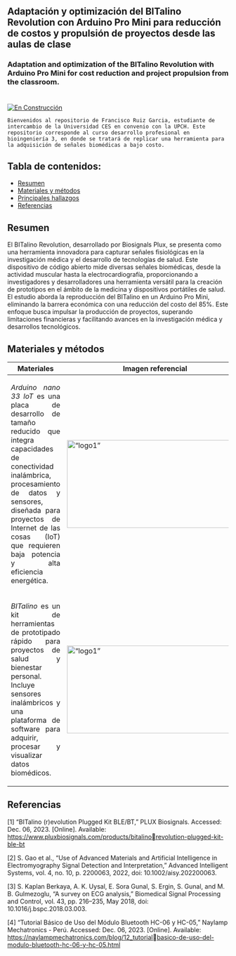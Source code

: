 ## Adaptación y optimización del BITalino Revolution con Arduino Pro Mini para reducción de costos y propulsión de proyectos desde las aulas de clase

### Adaptation and optimization of the BITalino Revolution with Arduino Pro Mini for cost reduction and project propulsion from the classroom.

#
[![En Construcción](https://img.shields.io/badge/Estado-En%20Construcción-yellow)](#)

```
Bienvenidos al repositorio de Francisco Ruiz Garcia, estudiante de intercambio de la Universidad CES en convenio con la UPCH. Este repositorio corresponde al curso desarrollo profesional en bioingeniería 3, en donde se tratará de replicar una herramienta para la adquisición de señales biomédicas a bajo costo.
```

## Tabla de contenidos:
* [Resumen](#Resumen)
* [Materiales y métodos](#Materiales-y-métodos)
* [Principales hallazgos](#Principales-hallazgos)
* [Referencias](#Referencias)

## Resumen

El BITalino Revolution, desarrollado por Biosignals Plux, se presenta como una herramienta innovadora para capturar señales fisiológicas en la investigación médica y el desarrollo de tecnologías de salud. Este dispositivo de código abierto mide diversas señales biomédicas, desde la actividad muscular hasta la electrocardiografía, proporcionando a investigadores y desarrolladores una herramienta versátil para la creación de prototipos en el ámbito de la medicina y dispositivos portátiles de salud. El estudio aborda la reproducción del BITalino en un Arduino Pro Mini, eliminando la barrera económica con una reducción del costo del 85%. Este enfoque busca impulsar la producción de proyectos, superando limitaciones financieras y facilitando avances en la investigación médica y desarrollos tecnológicos.

## Materiales y métodos

| Materiales             | Imagen referencial                                              |
| ----------------- | ------------------------------------------------------------------ |
| <p align="justify"> *Arduino nano 33 loT* es una placa de desarrollo de tamaño reducido que integra capacidades de conectividad inalámbrica, procesamiento de datos y sensores, diseñada para proyectos de Internet de las cosas (IoT) que requieren baja potencia y alta eficiencia energética.</p>| <img src="https://cdn.shopify.com/s/files/1/0506/1689/3647/products/ABX00030_03.front_934x700.jpg?v=1626445244" alt= “logo1” height="200" width="400"> |
| <p align="justify"> *BITalino* es un kit de herramientas de prototipado rápido para proyectos de salud y bienestar personal. Incluye sensores inalámbricos y una plataforma de software para adquirir, procesar y visualizar datos biomédicos.</p>| <img src="http://cdn.shopify.com/s/files/1/0595/1068/5887/products/BITalino-Board.1.jpg?v=1646224819" alt= “logo1” height="200" width="400">|


## Referencias

[1] “BITalino (r)evolution Plugged Kit BLE/BT,” PLUX 
Biosignals. Accessed: Dec. 06, 2023. [Online]. Available: 
https://www.pluxbiosignals.com/products/bitalinorevolution-plugged-kit-ble-bt

[2] S. Gao et al., “Use of Advanced Materials and Artificial 
Intelligence in Electromyography Signal Detection and 
Interpretation,” Advanced Intelligent Systems, vol. 4, no. 
10, p. 2200063, 2022, doi: 10.1002/aisy.202200063.

[3] S. Kaplan Berkaya, A. K. Uysal, E. Sora Gunal, S. Ergin, 
S. Gunal, and M. B. Gulmezoglu, “A survey on ECG 
analysis,” Biomedical Signal Processing and Control, 
vol. 43, pp. 216–235, May 2018, doi: 
10.1016/j.bspc.2018.03.003.

[4] “Tutorial Básico de Uso del Módulo Bluetooth HC-06 y 
HC-05,” Naylamp Mechatronics - Perú. Accessed: Dec. 
06, 2023. [Online]. Available: 
https://naylampmechatronics.com/blog/12_tutorialbasico-de-uso-del-modulo-bluetooth-hc-06-y-hc-05.html